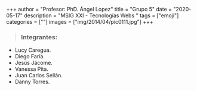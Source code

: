 +++
author = "Profesor: PhD. Ángel Lopez"
title = "Grupo 5"
date = "2020-05-17"
description = "MSIG XXI - Tecnologías Webs "
tags = ["emoji"]
categories = [""]
images  = ["img/2014/04/pic0111.jpg"]
+++
>### Integrantes:

* Lucy Caregua​.
* Diego Faría​.
* Jesús Jácome​.
* Vanessa Pita​.
* Juan Carlos Sellán.
* Danny Torres.